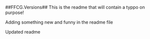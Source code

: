 ##FFCG.Versions##
This is the readme that will contain a typpo on purpose!

Adding something new and funny in the readme file

Updated readme
